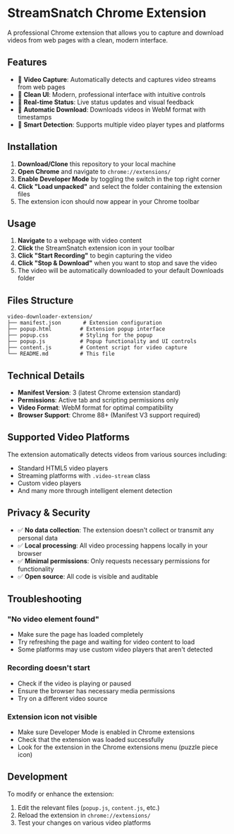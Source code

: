 # StreamSnatch Chrome Extension

A professional Chrome extension that allows you to capture and download videos from web pages with a clean, modern interface.

## Features

- 🎥 **Video Capture**: Automatically detects and captures video streams from web pages
- 📱 **Clean UI**: Modern, professional interface with intuitive controls
- 🔄 **Real-time Status**: Live status updates and visual feedback
- 💾 **Automatic Download**: Downloads videos in WebM format with timestamps
- 🎯 **Smart Detection**: Supports multiple video player types and platforms

## Installation

1. **Download/Clone** this repository to your local machine
2. **Open Chrome** and navigate to `chrome://extensions/`
3. **Enable Developer Mode** by toggling the switch in the top right corner
4. **Click "Load unpacked"** and select the folder containing the extension files
5. The extension icon should now appear in your Chrome toolbar

## Usage

1. **Navigate** to a webpage with video content
2. **Click** the StreamSnatch extension icon in your toolbar
3. **Click "Start Recording"** to begin capturing the video
4. **Click "Stop & Download"** when you want to stop and save the video
5. The video will be automatically downloaded to your default Downloads folder

## Files Structure

```
video-downloader-extension/
├── manifest.json       # Extension configuration
├── popup.html         # Extension popup interface
├── popup.css          # Styling for the popup
├── popup.js           # Popup functionality and UI controls
├── content.js         # Content script for video capture
└── README.md          # This file
```

## Technical Details

- **Manifest Version**: 3 (latest Chrome extension standard)
- **Permissions**: Active tab and scripting permissions only
- **Video Format**: WebM format for optimal compatibility
- **Browser Support**: Chrome 88+ (Manifest V3 support required)

## Supported Video Platforms

The extension automatically detects videos from various sources including:
- Standard HTML5 video players
- Streaming platforms with `.video-stream` class
- Custom video players
- And many more through intelligent element detection

## Privacy & Security

- ✅ **No data collection**: The extension doesn't collect or transmit any personal data
- ✅ **Local processing**: All video processing happens locally in your browser
- ✅ **Minimal permissions**: Only requests necessary permissions for functionality
- ✅ **Open source**: All code is visible and auditable

## Troubleshooting

### "No video element found"
- Make sure the page has loaded completely
- Try refreshing the page and waiting for video content to load
- Some platforms may use custom video players that aren't detected

### Recording doesn't start
- Check if the video is playing or paused
- Ensure the browser has necessary media permissions
- Try on a different video source

### Extension icon not visible
- Make sure Developer Mode is enabled in Chrome extensions
- Check that the extension was loaded successfully
- Look for the extension in the Chrome extensions menu (puzzle piece icon)

## Development

To modify or enhance the extension:

1. Edit the relevant files (`popup.js`, `content.js`, etc.)
2. Reload the extension in `chrome://extensions/`
3. Test your changes on various video platforms